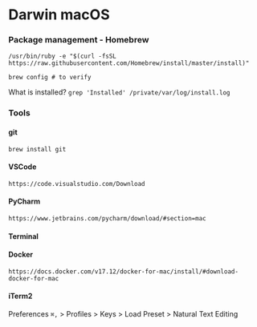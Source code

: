# Darwin macOS

### Package management - Homebrew
`/usr/bin/ruby -e "$(curl -fsSL https://raw.githubusercontent.com/Homebrew/install/master/install)"`

`brew config # to verify`

What is installed? `grep 'Installed' /private/var/log/install.log`

### Tools 

#### git 

`brew install git`

#### VSCode

`https://code.visualstudio.com/Download`

#### PyCharm 

`https://www.jetbrains.com/pycharm/download/#section=mac`

#### Terminal

#### Docker 

`https://docs.docker.com/v17.12/docker-for-mac/install/#download-docker-for-mac`

#### iTerm2

 Preferences `⌘,` > Profiles > Keys > Load Preset > Natural Text Editing
 
 
 
